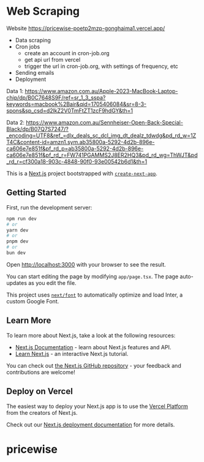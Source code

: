 # Web Scraping

Website
https://pricewise-poetp2mzp-gonghaima1.vercel.app/

- Data scraping
- Cron jobs
    * create an account in cron-job.org
    * get api url from vercel
    * trigger the url in cron-job.org, with settings of frequency, etc
- Sending emails
- Deployment

Data 1:
https://www.amazon.com.au/Apple-2023-MacBook-Laptop-chip/dp/B0C7648S9F/ref=sr_1_3_sspa?keywords=macbook%2Bair&qid=1705406084&sr=8-3-spons&sp_csd=d2lkZ2V0TmFtZT1zcF9hdGY&th=1

Data 2:
https://www.amazon.com.au/Sennheiser-Open-Back-Special-Black/dp/B07Q7S7247/?_encoding=UTF8&ref_=dlx_deals_sc_dcl_img_dt_dealz_tdwdg&pd_rd_w=1ZT4C&content-id=amzn1.sym.ab35800a-5292-4d2b-896e-ca606e7e851f&pf_rd_p=ab35800a-5292-4d2b-896e-ca606e7e851f&pf_rd_r=FW741PGAMMS2J8ER2HQ3&pd_rd_wg=ThWJT&pd_rd_r=cf300a18-903c-4848-90f0-93e00542b6d1&th=1

This is a [Next.js](https://nextjs.org/) project bootstrapped with [`create-next-app`](https://github.com/vercel/next.js/tree/canary/packages/create-next-app).

## Getting Started

First, run the development server:

```bash
npm run dev
# or
yarn dev
# or
pnpm dev
# or
bun dev
```

Open [http://localhost:3000](http://localhost:3000) with your browser to see the result.

You can start editing the page by modifying `app/page.tsx`. The page auto-updates as you edit the file.

This project uses [`next/font`](https://nextjs.org/docs/basic-features/font-optimization) to automatically optimize and load Inter, a custom Google Font.

## Learn More

To learn more about Next.js, take a look at the following resources:

- [Next.js Documentation](https://nextjs.org/docs) - learn about Next.js features and API.
- [Learn Next.js](https://nextjs.org/learn) - an interactive Next.js tutorial.

You can check out [the Next.js GitHub repository](https://github.com/vercel/next.js/) - your feedback and contributions are welcome!

## Deploy on Vercel

The easiest way to deploy your Next.js app is to use the [Vercel Platform](https://vercel.com/new?utm_medium=default-template&filter=next.js&utm_source=create-next-app&utm_campaign=create-next-app-readme) from the creators of Next.js.

Check out our [Next.js deployment documentation](https://nextjs.org/docs/deployment) for more details.

# pricewise
